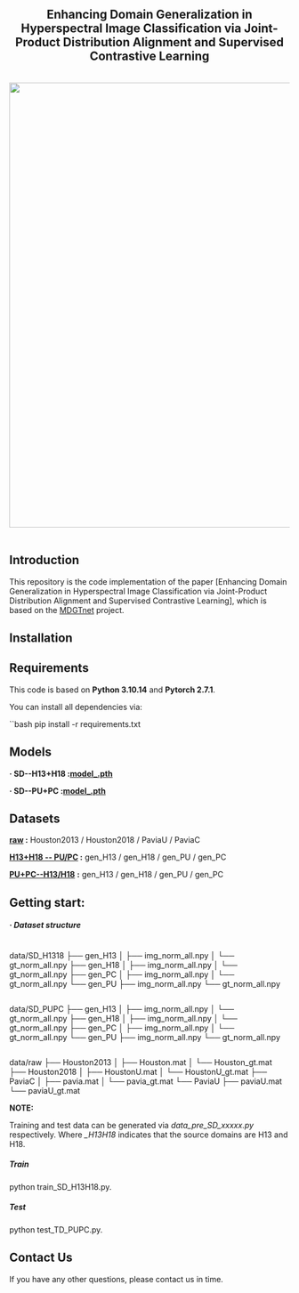 <div align="center">
    <h2>
        Enhancing Domain Generalization in Hyperspectral Image Classification via Joint-Product Distribution Alignment and Supervised Contrastive Learning
    </h2>
</div>
<br>

<div align="center">
  <img src="./JPDA-SCL/logs/JPDA-SCL.png" width="800"/>
</div>
<br>

## Introduction

This repository is the code implementation of the paper [Enhancing Domain Generalization in Hyperspectral Image Classification via Joint-Product Distribution Alignment and Supervised Contrastive Learning], which is based on the [MDGTnet](https://github.com/Cherrieqi/MDGTnet) project.

## Installation

## Requirements

This code is based on **Python 3.10.14** and **Pytorch 2.7.1**.

You can install all dependencies via:

``bash
pip install -r requirements.txt

## Models

**· SD--H13+H18 :[model\_.pth](https://pan.baidu.com/s/1Dmj8fSZjNHA5Ay_-ZctW-w?pwd=1234)**

**· SD--PU+PC :[model\_.pth](https://pan.baidu.com/s/1YRl9o7SqiivkBxhb6MkFJg?pwd=1234)**

## Datasets

**[raw](https://pan.baidu.com/s/15HsBrk2YlkrP8PfsfTFukA?pwd=1234) :** Houston2013 / Houston2018 / PaviaU / PaviaC

**[H13+H18 -- PU/PC](https://pan.baidu.com/s/1h6O0lagIPE57ZojxM60xWQ?pwd=1234) :** gen_H13 / gen_H18 / gen_PU / gen_PC

**[PU+PC--H13/H18](https://pan.baidu.com/s/1k2wWVf2KaP4m3zsRcwOqGQ?pwd=1234)** **:** gen_H13 / gen_H18 / gen_PU / gen_PC

## Getting start:

##### · Dataset structure
```
```
data/SD_H1318
├── gen_H13
│   ├── img_norm_all.npy
│   └── gt_norm_all.npy
├── gen_H18
│   ├── img_norm_all.npy
│   └── gt_norm_all.npy
├── gen_PC
│   ├── img_norm_all.npy
│   └── gt_norm_all.npy
└── gen_PU
     ├── img_norm_all.npy
     └── gt_norm_all.npy
```
```
data/SD_PUPC
├── gen_H13
│ ├── img_norm_all.npy
│ └── gt_norm_all.npy
├── gen_H18
│ ├── img_norm_all.npy
│ └── gt_norm_all.npy
├── gen_PC
│ ├── img_norm_all.npy
│ └── gt_norm_all.npy
└── gen_PU
├── img_norm_all.npy
└── gt_norm_all.npy
```

```
data/raw
├── Houston2013
│   ├── Houston.mat
│   └── Houston_gt.mat
├── Houston2018
│   ├── HoustonU.mat
│   └── HoustonU_gt.mat
├── PaviaC
│   ├── pavia.mat
│   └── pavia_gt.mat
└── PaviaU
     ├── paviaU.mat
     └── paviaU_gt.mat


**NOTE:**

​Training and test data can be generated via _data_pre_SD_xxxxx.py_ respectively. Where _\_H13H18_ indicates that the source domains are H13 and H18.

##### Train

​python train_SD_H13H18.py.

##### Test

​python test_TD_PUPC.py.

## Contact Us

If you have any other questions, please contact us in time.
